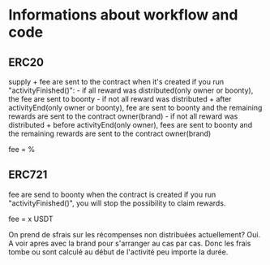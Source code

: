 # Informations about workflow and code

## ERC20

supply + fee are sent to the contract when it's created
if you run "activityFinished()":
    - if all reward was distributed(only owner or boonty), the fee are sent to boonty
    - if not all reward was distributed + after activityEnd(only owner or boonty), fee are sent to boonty and the remaining rewards are sent to the contract owner(brand)
    - if not all reward was distributed + before activityEnd(only owner), fees are sent to boonty and the remaining rewards are sent to the contract owner(brand)

fee = %

## ERC721

fee are send to boonty when the contract is created
if you run "activityFinished()", you will stop the possibility to claim rewards.

fee = x USDT


On prend de sfrais sur les récompenses non distribuées actuellement? Oui. A voir apres avec la brand pour s'arranger au cas par cas.
Donc les frais tombe ou sont calculé au début de l'activité peu importe la durée.